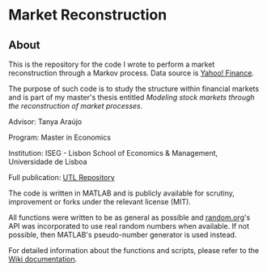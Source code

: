 # Market Reconstruction

## About

This is the repository for the code I wrote to perform a market reconstruction through a Markov process. Data source is [Yahoo! Finance][1].

The purpose of such code is to study the structure within financial markets and is part of my master's thesis entitled _Modeling stock markets through the reconstruction of market processes_.

Advisor: Tanya Araújo

Program: Master in Economics

Institution: ISEG - Lisbon School of Economics & Management, Universidade de Lisboa

Full publication: [UTL Repository][2]

The code is written in MATLAB and is publicly available for scrutiny, improvement or forks under the relevant license (MIT).

All functions were written to be as general as possible and [random.org][3]'s API was incorporated to use real random numbers when available. If not possible, then MATLAB's pseudo-number generator is used instead.

For detailed information about the functions and scripts, please refer to the [Wiki documentation][4].

[1]:https://finance.yahoo.com/
[2]:https://www.repository.utl.pt/handle/10400.5/15048
[3]:https://www.random.org/
[4]:https://github.com/joaocarmo/market-reconstruction/wiki
